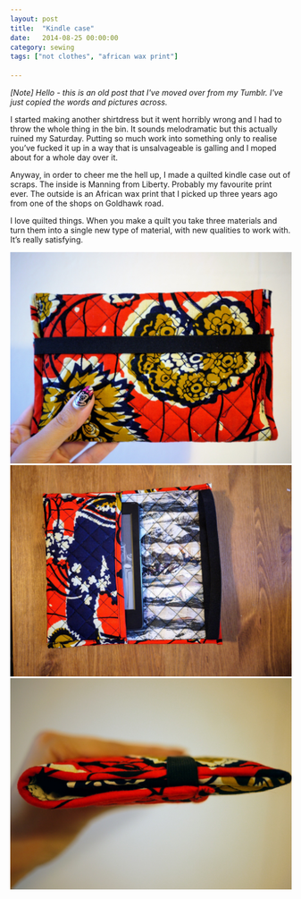 ```yaml
---
layout: post
title:  "Kindle case"
date:   2014-08-25 00:00:00
category: sewing
tags: ["not clothes", "african wax print"]

---
```


_[Note] Hello - this is an old post that I've moved over from my Tumblr. I've just copied the words and pictures across._

I started making another shirtdress but it went horribly wrong and I had to throw the whole thing in the bin. It sounds melodramatic but this actually ruined my Saturday. Putting so much work into something only to realise you’ve fucked it up in a way that is unsalvageable is galling and I moped about for a whole day over it.

Anyway, in order to cheer me the hell up, I made a quilted kindle case out of scraps. The inside is Manning from Liberty. Probably my favourite print ever. The outside is an African wax print that I picked up three years ago from one of the shops on Goldhawk road.

I love quilted things. When you make a quilt you take three materials and turn them into a single new type of material, with new qualities to work with. It’s really satisfying.

![Kindle 1](/assets/img/sewing/kindle1.1.jpg)
![Kindle 2](/assets/img/sewing/kindle1.2.jpg)
![Kindle 3](/assets/img/sewing/kindle1.3.jpg)
